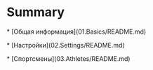 # Summary

\* \[Общая информация\]\(01.Basics/README.md\)

\* \[Настройки\]\(02.Settings/README.md\)

\* \[Спортсмены\]\(03.Athletes/README.md\)

